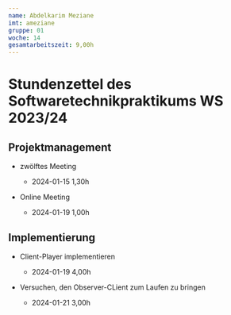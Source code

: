 ```yaml
---
name: Abdelkarim Meziane
imt: ameziane
gruppe: 01
woche: 14
gesamtarbeitszeit: 9,00h
---
```



# Stundenzettel des Softwaretechnikpraktikums WS 2023/24

## Projektmanagement
- zwölftes Meeting
    - 2024-01-15 1,30h

- Online Meeting
    - 2024-01-19 1,00h

## Implementierung
- Client-Player implementieren
    - 2024-01-19 4,00h

- Versuchen, den Observer-CLient zum Laufen zu bringen
    - 2024-01-21 3,00h
